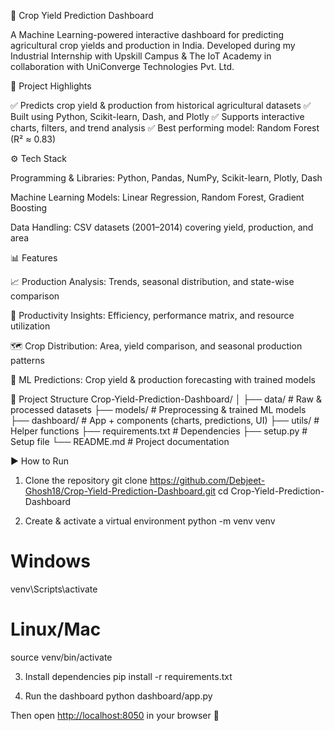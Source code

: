🌾 Crop Yield Prediction Dashboard

A Machine Learning-powered interactive dashboard for predicting agricultural crop yields and production in India.
Developed during my Industrial Internship with Upskill Campus & The IoT Academy in collaboration with UniConverge Technologies Pvt. Ltd.

🚀 Project Highlights

✅ Predicts crop yield & production from historical agricultural datasets
✅ Built using Python, Scikit-learn, Dash, and Plotly
✅ Supports interactive charts, filters, and trend analysis
✅ Best performing model: Random Forest (R² ≈ 0.83)

⚙️ Tech Stack

Programming & Libraries: Python, Pandas, NumPy, Scikit-learn, Plotly, Dash

Machine Learning Models: Linear Regression, Random Forest, Gradient Boosting

Data Handling: CSV datasets (2001–2014) covering yield, production, and area

📊 Features

📈 Production Analysis: Trends, seasonal distribution, and state-wise comparison

🎯 Productivity Insights: Efficiency, performance matrix, and resource utilization

🗺️ Crop Distribution: Area, yield comparison, and seasonal production patterns

🤖 ML Predictions: Crop yield & production forecasting with trained models

📂 Project Structure
Crop-Yield-Prediction-Dashboard/
│
├── data/               # Raw & processed datasets
├── models/             # Preprocessing & trained ML models
├── dashboard/          # App + components (charts, predictions, UI)
├── utils/              # Helper functions
├── requirements.txt    # Dependencies
├── setup.py            # Setup file
└── README.md           # Project documentation

▶️ How to Run
1. Clone the repository
git clone https://github.com/Debjeet-Ghosh18/Crop-Yield-Prediction-Dashboard.git
cd Crop-Yield-Prediction-Dashboard

2. Create & activate a virtual environment
python -m venv venv
# Windows
venv\Scripts\activate
# Linux/Mac
source venv/bin/activate

3. Install dependencies
pip install -r requirements.txt

4. Run the dashboard
python dashboard/app.py



Then open [http://localhost:8050](http://127.0.0.1:8050)
 in your browser 🚀
